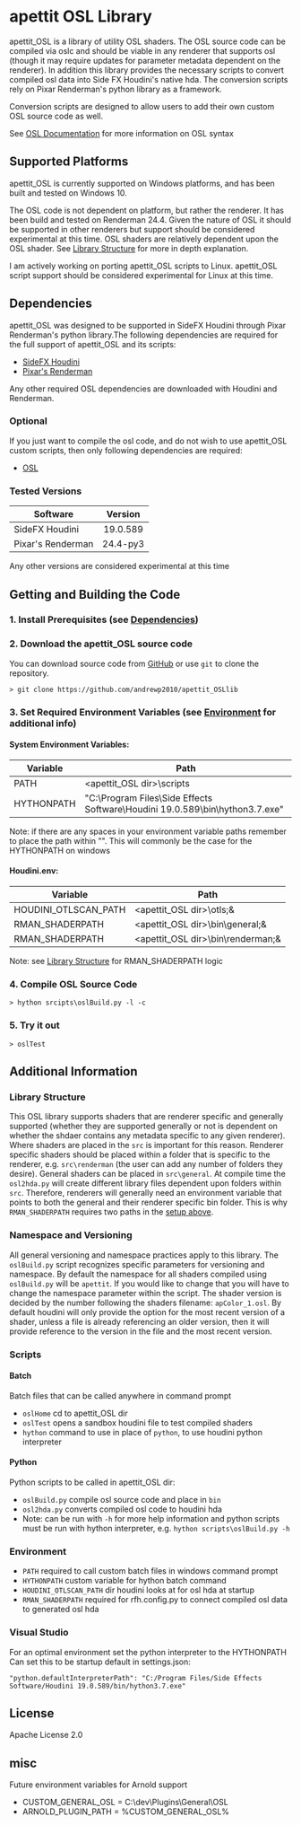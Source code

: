 # apettit OSL Library
apettit_OSL is a library of utility OSL shaders. The OSL source code can be compiled via oslc and should be viable in any renderer that supports osl (though it may require updates for parameter metadata dependent on the renderer). In addition this library provides the necessary scripts to convert compiled osl data into Side FX Houdini's native hda. The conversion scripts rely on Pixar Renderman's python library as a framework.

Conversion scripts are designed to allow users to add their own custom OSL source code as well.

See [OSL Documentation](osl-languagespec.pdf) for more information on OSL syntax

## Supported Platforms
apettit_OSL is currently supported on Windows platforms, and has been built and tested on Windows 10.

The OSL code is not dependent on platform, but rather the renderer. It has been build and tested on Renderman 24.4. Given the nature of OSL it should be supported in other renderers but support should be considered experimental at this time. 
OSL shaders are relatively dependent upon the OSL shader. See [Library Structure](#library-structure) for more in depth explanation.


I am actively working on porting apettit_OSL scripts to Linux. apettit_OSL script support should be considered experimental for Linux at this time.


## Dependencies
apettit_OSL was designed to be supported in SideFX Houdini through Pixar Renderman's python library.The following dependencies are required for the full support of apettit_OSL and its scripts:
 - [SideFX Houdini](https://www.sidefx.com/)
 - [Pixar's Renderman](https://renderman.pixar.com/)

 Any other required OSL dependencies are downloaded with Houdini and Renderman. 

 ### Optional
 If you just want to compile the osl code, and do not wish to use apettit_OSL custom scripts, then only following dependencies are required:
 - [OSL](https://github.com/AcademySoftwareFoundation/OpenShadingLanguage.git)

 ### Tested Versions
| Software          | Version  |
| ----------------- |:--------:|
| SideFX Houdini    | 19.0.589 |
| Pixar's Renderman | 24.4-py3 |

 Any other versions are considered experimental at this time


## Getting and Building the Code

### 1. Install Prerequisites (see [Dependencies](#dependencies))

### 2. Download the apettit_OSL source code
You can download source code from [GitHub](https://github.com/andrewp2010/apettit_OSLlib) or use ```git``` to clone the repository.

```
> git clone https://github.com/andrewp2010/apettit_OSLlib
```

### 3. Set Required Environment Variables (see [Environment](#Environment) for additional info)

#### System Environment Variables:
| Variable   | Path                                                                        |
| ---------- |-----------------------------------------------------------------------------|
| PATH       | <apettit_OSL dir>\scripts                                                   |
| HYTHONPATH | "C:\Program Files\Side Effects Software\Houdini 19.0.589\bin\hython3.7.exe" |

Note: if there are any spaces in your environment variable paths remember to place the path within "". This will commonly be the case for the HYTHONPATH on windows

#### Houdini.env:
| Variable             | Path                               |
| -------------------- | ---------------------------------- |
| HOUDINI_OTLSCAN_PATH | <apettit_OSL dir>\otls;&           |
| RMAN_SHADERPATH      | <apettit_OSL dir>\bin\general;&    |
| RMAN_SHADERPATH      | <apettit_OSL dir>\bin\renderman;&  |

Note: see [Library Structure](#library-structure) for RMAN_SHADERPATH logic

### 4. Compile OSL Source Code
```
> hython srcipts\oslBuild.py -l -c
```

### 5. Try it out
```
> oslTest
```

## Additional Information

### Library Structure
This OSL library supports shaders that are renderer specific and generally supported (whether they are supported generally or not is dependent on whether the shdaer contains any metadata specific to any given renderer).
Where shaders are placed in the ```src``` is important for this reason. Renderer specific shaders should be placed within a folder that is specific to the renderer, e.g. ```src\renderman``` (the user can add any number of folders they desire). General shaders can be placed in ```src\general```. At compile time the ```osl2hda.py``` will create different library files dependent upon folders within ```src```. Therefore, renderers will generally need an environment variable that points to both the general and their renderer specific bin folder. This is why ```RMAN_SHADERPATH``` requires two paths in the [setup above](#houdinienv).

### Namespace and Versioning
All general versioning and namespace practices apply to this library.
The ```oslBuild.py``` script recognizes specific parameters for versioning and namespace. By default the namespace for all shaders compiled using ```oslBuild.py``` will be ```apettit```. If you would like to change that you will have to change the namespace parameter within the script. The shader version is decided by the number following the shaders filename: ```apColor_1.osl```. By default houdini will only provide the option for the most recent version of a shader, unless a file is already referencing an older version, then it will provide reference to the version in the file and the most recent version.

### Scripts

#### Batch
Batch files that can be called anywhere in command prompt
- ```oslHome``` cd to apettit_OSL dir
- ```oslTest``` opens a sandbox houdini file to test compiled shaders
- ```hython``` command to use in place of ```python```, to use houdini python interpreter

#### Python
Python scripts to be called in apettit_OSL dir:
- ```oslBuild.py``` compile osl source code and place in ```bin```
- ```osl2hda.py``` converts compiled osl code to houdini hda
- Note: can be run with ```-h``` for more help information and python scripts must be run with hython interpreter, e.g.
```hython scripts\oslBuild.py -h```

### Environment
- ```PATH``` required to call custom batch files in windows command prompt
- ```HYTHONPATH``` custom variable for hython  batch command
- ```HOUDINI_OTLSCAN_PATH``` dir houdini looks at for osl hda at startup
- ```RMAN_SHADERPATH``` required for rfh.config.py to connect compiled osl data to generated osl hda

### Visual Studio
For an optimal environment set the python interpreter to the HYTHONPATH
Can set this to be startup default in settings.json:
```
"python.defaultInterpreterPath": "C:/Program Files/Side Effects Software/Houdini 19.0.589/bin/hython3.7.exe"
```

## License
Apache License 2.0

## misc
Future environment variables for Arnold support
- CUSTOM_GENERAL_OSL = C:\dev\Plugins\General\OSL
- ARNOLD_PLUGIN_PATH = %CUSTOM_GENERAL_OSL%